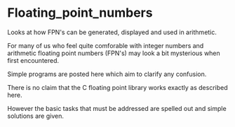 # Floating_point_numbers

Looks at how FPN's can be generated, displayed and used in arithmetic.

For many of us who feel quite comforable with integer numbers and arithmetic floating point numbers (FPN's) may look a bit mysterious when first encountered.

Simple programs are posted here which aim to clarify any confusion.

There is no claim that the C floating point library works exactly as described here.

However the basic tasks that must be addressed are spelled out and simple solutions are given.   
